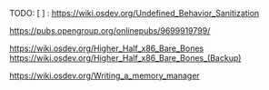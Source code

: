 TODO:
[ ] : https://wiki.osdev.org/Undefined_Behavior_Sanitization

https://pubs.opengroup.org/onlinepubs/9699919799/

https://wiki.osdev.org/Higher_Half_x86_Bare_Bones
https://wiki.osdev.org/Higher_Half_x86_Bare_Bones_(Backup)

https://wiki.osdev.org/Writing_a_memory_manager